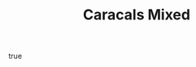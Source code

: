---
layout: ../../layouts/TeamLayout.astro
title: Caracals Mixed
featuredImage: team-mixed.jpg
introduction:
    intro-title: Lorem ipsum
    intro-text: >
        Lorem ipsum dolor sit amet consectetur adipisicing elit. Minus magni a deserunt recusandae ducimus tempore porro repudiandae laboriosam nisi ut, dolorem, quam quidem quae qui impedit molestiae labore ratione earum!
        Accusantium quia sed modi porro alias illo odit officia, est quas unde quod molestias delectus, blanditiis, ipsam quibusdam nesciunt itaque deserunt. Nulla.
gallery:
    - image: /images/gild-jump.webp
      caption: Jump
    - image: /images/gild-jump.webp
      caption: Jump
    - image: /images/gild-jump.webp
      caption: Jump
body:
    title: Our approach
    text: >
        Lorem ipsum dolor sit amet consectetur adipisicing elit. Minus magni a deserunt recusandae ducimus tempore porro repudiandae laboriosam nisi ut, dolorem, quam quidem quae qui impedit molestiae labore ratione earum!
        Accusantium quia sed modi porro alias illo odit officia, est quas unde quod molestias delectus, blanditiis, ipsam quibusdam nesciunt itaque deserunt. Nulla.
nextTeam:
    handle: open
    title: Caracals Open
---